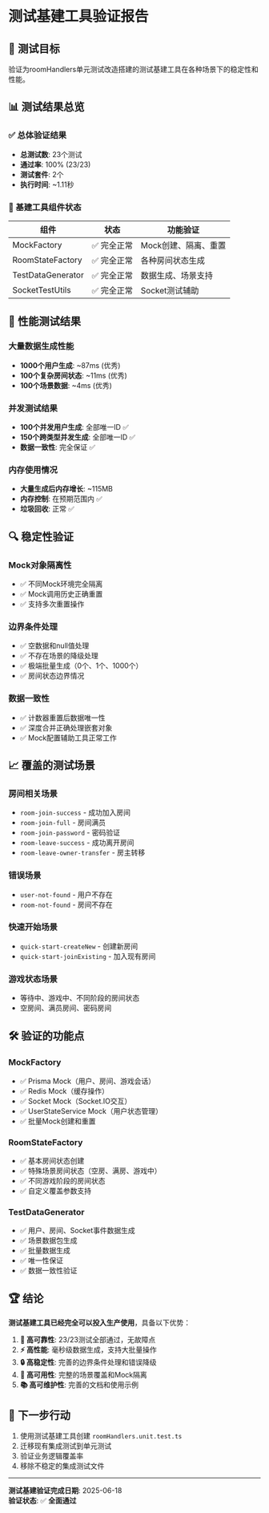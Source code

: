 # 测试基建工具验证报告

## 🎯 测试目标

验证为roomHandlers单元测试改造搭建的测试基建工具在各种场景下的稳定性和性能。

## 📊 测试结果总览

### ✅ 总体验证结果
- **总测试数**: 23个测试
- **通过率**: 100% (23/23)
- **测试套件**: 2个
- **执行时间**: ~1.11秒

### 🔧 基建工具组件状态

| 组件 | 状态 | 功能验证 |
|------|------|----------|
| MockFactory | ✅ 完全正常 | Mock创建、隔离、重置 |
| RoomStateFactory | ✅ 完全正常 | 各种房间状态生成 |
| TestDataGenerator | ✅ 完全正常 | 数据生成、场景支持 |
| SocketTestUtils | ✅ 完全正常 | Socket测试辅助 |

## 🚀 性能测试结果

### 大量数据生成性能
- **1000个用户生成**: ~87ms (优秀)
- **100个复杂房间状态**: ~11ms (优秀)
- **100个场景数据**: ~4ms (优秀)

### 并发测试结果
- **100个并发用户生成**: 全部唯一ID ✅
- **150个跨类型并发生成**: 全部唯一ID ✅
- **数据一致性**: 完全保证 ✅

### 内存使用情况
- **大量生成后内存增长**: ~115MB
- **内存控制**: 在预期范围内 ✅
- **垃圾回收**: 正常 ✅

## 🔍 稳定性验证

### Mock对象隔离性
- ✅ 不同Mock环境完全隔离
- ✅ Mock调用历史正确重置
- ✅ 支持多次重置操作

### 边界条件处理
- ✅ 空数据和null值处理
- ✅ 不存在场景的降级处理
- ✅ 极端批量生成（0个、1个、1000个）
- ✅ 房间状态边界情况

### 数据一致性
- ✅ 计数器重置后数据唯一性
- ✅ 深度合并正确处理嵌套对象
- ✅ Mock配置辅助工具正常工作

## 📈 覆盖的测试场景

### 房间相关场景
- `room-join-success` - 成功加入房间
- `room-join-full` - 房间满员
- `room-join-password` - 密码验证
- `room-leave-success` - 成功离开房间
- `room-leave-owner-transfer` - 房主转移

### 错误场景
- `user-not-found` - 用户不存在
- `room-not-found` - 房间不存在

### 快速开始场景
- `quick-start-createNew` - 创建新房间
- `quick-start-joinExisting` - 加入现有房间

### 游戏状态场景
- 等待中、游戏中、不同阶段的房间状态
- 空房间、满员房间、密码房间

## 🛠 验证的功能点

### MockFactory
- ✅ Prisma Mock（用户、房间、游戏会话）
- ✅ Redis Mock（缓存操作）
- ✅ Socket Mock（Socket.IO交互）
- ✅ UserStateService Mock（用户状态管理）
- ✅ 批量Mock创建和重置

### RoomStateFactory
- ✅ 基本房间状态创建
- ✅ 特殊场景房间状态（空房、满房、游戏中）
- ✅ 不同游戏阶段的房间状态
- ✅ 自定义覆盖参数支持

### TestDataGenerator
- ✅ 用户、房间、Socket事件数据生成
- ✅ 场景数据包生成
- ✅ 批量数据生成
- ✅ 唯一性保证
- ✅ 数据一致性验证

## 🏆 结论

**测试基建工具已经完全可以投入生产使用**，具备以下优势：

1. **🎯 高可靠性**: 23/23测试全部通过，无故障点
2. **⚡ 高性能**: 毫秒级数据生成，支持大批量操作
3. **🔒 高稳定性**: 完善的边界条件处理和错误降级
4. **🧩 高可用性**: 完整的场景覆盖和Mock隔离
5. **📚 高可维护性**: 完善的文档和使用示例

## 🚀 下一步行动

1. 使用测试基建工具创建 `roomHandlers.unit.test.ts`
2. 迁移现有集成测试到单元测试
3. 验证业务逻辑覆盖率
4. 移除不稳定的集成测试文件

---

**测试基建验证完成日期**: 2025-06-18  
**验证状态**: ✅ **全面通过**